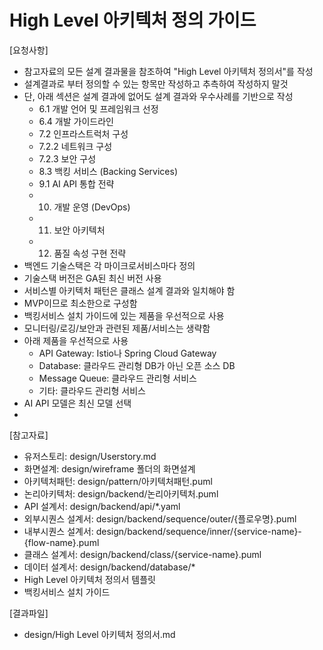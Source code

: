 # High Level 아키텍처 정의 가이드

[요청사항]
- 참고자료의 모든 설계 결과물을 참조하여 "High Level 아키텍처 정의서"를 작성
- 설계결과로 부터 정의할 수 있는 항목만 작성하고 추측하여 작성하지 말것   
- 단, 아래 섹션은 설계 결과에 없어도 설계 결과와 우수사례를 기반으로 작성
  - 6.1 개발 언어 및 프레임워크 선정
  - 6.4 개발 가이드라인
  - 7.2 인프라스트럭처 구성
  - 7.2.2 네트워크 구성
  - 7.2.3 보안 구성
  - 8.3 백킹 서비스 (Backing Services)
  - 9.1 AI API 통합 전략
  - 10. 개발 운영 (DevOps)
  - 11. 보안 아키텍처
  - 12. 품질 속성 구현 전략
- 백엔드 기술스택은 각 마이크로서비스마다 정의
- 기술스택 버전은 GA된 최신 버전 사용
- 서비스별 아키텍처 패턴은 클래스 설계 결과와 일치해야 함 
- MVP이므로 최소한으로 구성함 
- 백킹서비스 설치 가이드에 있는 제품을 우선적으로 사용 
- 모니터링/로깅/보안과 관련된 제품/서비스는 생략함 
- 아래 제품을 우선적으로 사용
  - API Gateway: Istio나 Spring Cloud Gateway
  - Database: 클라우드 관리형 DB가 아닌 오픈 소스 DB 
  - Message Queue: 클라우드 관리형 서비스 
  - 기타: 클라우드 관리형 서비스 
- AI API 모델은 최신 모델 선택 
-  
[참고자료]
- 유저스토리: design/Userstory.md
- 화면설계: design/wireframe 폴더의 화면설계 
- 아키텍처패턴: design/pattern/아키텍처패턴.puml
- 논리아키텍처: design/backend/논리아키텍처.puml
- API 설계서: design/backend/api/*.yaml
- 외부시퀀스 설계서: design/backend/sequence/outer/{플로우명}.puml
- 내부시퀀스 설계서: design/backend/sequence/inner/{service-name}-{flow-name}.puml
- 클래스 설계서: design/backend/class/{service-name}.puml
- 데이터 설계서: design/backend/database/*
- High Level 아키텍처 정의서 템플릿
- 백킹서비스 설치 가이드
  
[결과파일]
- design/High Level 아키텍처 정의서.md

